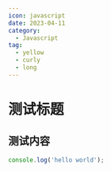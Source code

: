 ```yaml
---
icon: javascript
date: 2023-04-11
category: 
  - Javascript
tag:
  - yellow
  - curly
  - long
---
```

# 测试标题
## 测试内容
```js
console.log('hello world');
```